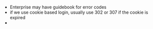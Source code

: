 - Enterprise may have guidebook for error codes
- if we use cookie based login, usually use 302 or 307 if the cookie is expired
- 